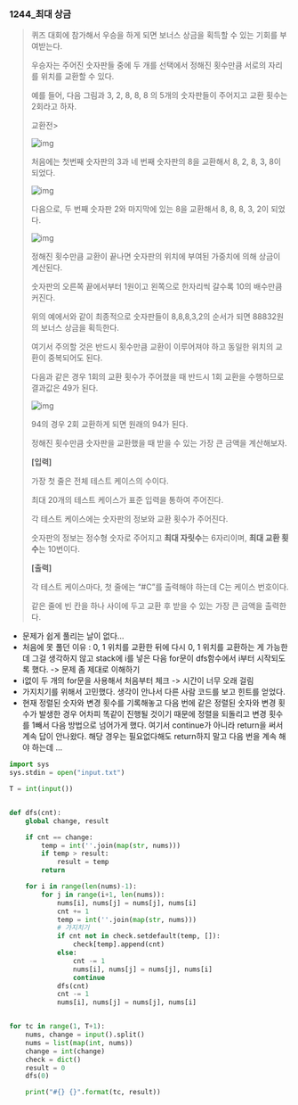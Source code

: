 ### 1244_최대 상금

> 퀴즈 대회에 참가해서 우승을 하게 되면 보너스 상금을 획득할 수 있는 기회를 부여받는다.
>
> 우승자는 주어진 숫자판들 중에 두 개를 선택에서 정해진 횟수만큼 서로의 자리를 위치를 교환할 수 있다.
>
> 예를 들어, 다음 그림과 3, 2, 8, 8, 8 의 5개의 숫자판들이 주어지고 교환 횟수는 2회라고 하자.
>
> 교환전>
>
> ![img](https://swexpertacademy.com/main/common/fileDownload.do?downloadType=CKEditorImages&fileId=AV2XbrHKDgMBBASl)
>
> 처음에는 첫번째 숫자판의 3과 네 번째 숫자판의 8을 교환해서 8, 2, 8, 3, 8이 되었다.
>  
> ![img](https://swexpertacademy.com/main/common/fileDownload.do?downloadType=CKEditorImages&fileId=AV2Xbt6KDgQBBASl)
>
> 다음으로, 두 번째 숫자판 2와 마지막에 있는 8을 교환해서 8, 8, 8, 3, 2이 되었다.
>
> ![img](https://swexpertacademy.com/main/common/fileDownload.do?downloadType=CKEditorImages&fileId=AV2XbwhKDgUBBASl)
>
> 정해진 횟수만큼 교환이 끝나면 숫자판의 위치에 부여된 가중치에 의해 상금이 계산된다.
>
> 숫자판의 오른쪽 끝에서부터 1원이고 왼쪽으로 한자리씩 갈수록 10의 배수만큼 커진다.
>
> 위의 예에서와 같이 최종적으로 숫자판들이 8,8,8,3,2의 순서가 되면 88832원의 보너스 상금을 획득한다.
>
> 여기서 주의할 것은 반드시 횟수만큼 교환이 이루어져야 하고 동일한 위치의 교환이 중복되어도 된다.
>
> 다음과 같은 경우 1회의 교환 횟수가 주어졌을 때 반드시 1회 교환을 수행하므로 결과값은 49가 된다.
>
> ![img](https://swexpertacademy.com/main/common/fileDownload.do?downloadType=CKEditorImages&fileId=AV2XbzSaDgYBBASl)
>
> 94의 경우 2회 교환하게 되면 원래의 94가 된다.
>
> 정해진 횟수만큼 숫자판을 교환했을 때 받을 수 있는 가장 큰 금액을 계산해보자.
>
> **[입력]**
>
> 가장 첫 줄은 전체 테스트 케이스의 수이다.
>
> 최대 20개의 테스트 케이스가 표준 입력을 통하여 주어진다.
>
> 각 테스트 케이스에는 숫자판의 정보와 교환 횟수가 주어진다.
>
> 숫자판의 정보는 정수형 숫자로 주어지고 **최대 자릿수**는 6자리이며, **최대 교환 횟수**는 10번이다.
>
> **[출력]**
>
> 각 테스트 케이스마다, 첫 줄에는 “#C”를 출력해야 하는데 C는 케이스 번호이다.
>
> 같은 줄에 빈 칸을 하나 사이에 두고 교환 후 받을 수 있는 가장 큰 금액을 출력한다.





- 문제가 쉽게 풀리는 날이 없다...
- 처음에 못 풀던 이유 : 0, 1 위치를 교환한 뒤에 다시 0, 1 위치를 교환하는 게 가능한데 그걸 생각하지 않고 stack에 i를 넣은 다음 for문이  dfs함수에서 i부터 시작되도록 했다. -> 문제 좀 제대로 이해하기
- i없이 두 개의 for문을 사용해서 처음부터 체크 -> 시간이 너무 오래 걸림
- 가지치기를 위해서 고민했다. 생각이 안나서 다른 사람 코드를 보고 힌트를 얻었다. 
- 현재 정렬된 숫자와 변경 횟수를 기록해놓고 다음 번에 같은 정렬된 숫자와 변경 횟수가 발생한 경우 어차피 똑같이 진행될 것이기 때문에 정렬을 되돌리고 변경 횟수를 1빼서 다음 방법으로 넘어가게 했다. 여기서 continue가 아니라 return을 써서 계속 답이 안나왔다. 해당 경우는 필요없다해도 return하지 말고 다음 번을 계속 해야 하는데 ...

```python
import sys
sys.stdin = open("input.txt")

T = int(input())


def dfs(cnt):
    global change, result

    if cnt == change:
        temp = int(''.join(map(str, nums)))
        if temp > result:
            result = temp
        return

    for i in range(len(nums)-1):
        for j in range(i+1, len(nums)):
            nums[i], nums[j] = nums[j], nums[i]
            cnt += 1
            temp = int(''.join(map(str, nums)))
            # 가지치기
            if cnt not in check.setdefault(temp, []):
                check[temp].append(cnt)
            else:
                cnt -= 1
                nums[i], nums[j] = nums[j], nums[i]
                continue
            dfs(cnt)
            cnt -= 1
            nums[i], nums[j] = nums[j], nums[i]


for tc in range(1, T+1):
    nums, change = input().split()
    nums = list(map(int, nums))
    change = int(change)
    check = dict()
    result = 0
    dfs(0)

    print("#{} {}".format(tc, result))
```



